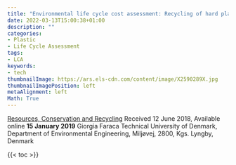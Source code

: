 ```yaml
---
title: "Environmental life cycle cost assessment: Recycling of hard plastic waste collected at Danish recycling centres"
date: 2022-03-13T15:00:38+01:00
description: ""
categories:
- Plastic
- Life Cycle Assessment
tags:
- LCA
keywords:
- tech
thumbnailImage: https://ars.els-cdn.com/content/image/X2590289X.jpg
thumbnailImagePosition: left
metaAlignment: left
Math: True
---
```

<!--more-->
[Resources, Conservation and Recycling](https://www.sciencedirect.com/science/article/pii/S092134491930014X?via%3Dihub)
Received 12 June 2018, Available online **15 January 2019**
Giorgia Faraca
Technical University of Denmark, Department of Environmental Engineering, Miljøvej, 2800, Kgs. Lyngby, Denmark

{{< toc >}}
